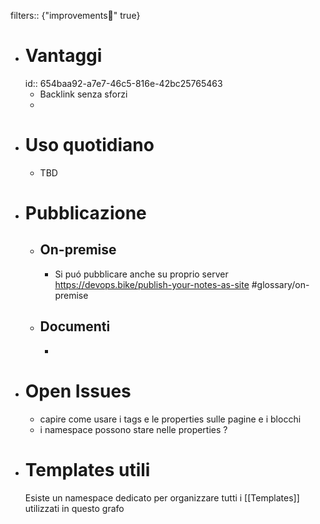 filters:: {"improvements💪" true}

- # Vantaggi
  id:: 654baa92-a7e7-46c5-816e-42bc25765463
	- Backlink senza sforzi
	-
- # Uso quotidiano
	- TBD
- # Pubblicazione
	- ## On-premise
		- Si puó pubblicare anche su proprio server https://devops.bike/publish-your-notes-as-site #glossary/on-premise
	- ## Documenti
		-
- # Open Issues
	- capire come usare i tags e le properties sulle pagine e i blocchi
	- i namespace possono stare nelle properties ?
- # Templates utili
  Esiste un namespace dedicato per organizzare tutti i [[Templates]] utilizzati in questo grafo